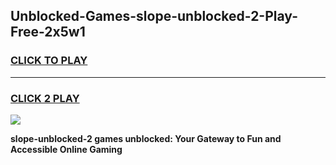 
## Unblocked-Games-slope-unblocked-2-Play-Free-2x5w1
<h3>
<a href="https://premium76.site?title=slope-unblocked-2&ref=20M">CLICK TO PLAY</a></h3>
<hr>

<h3>
<a href="https://premium76.site?title=slope-unblocked-2&ref=20M">CLICK 2 PLAY</a>
  
</h3>

<a href="https://premium76.site?title=slope-unblocked-2&ref=19M"><img src="https://clearcache.store/games.png"></a>


**slope-unblocked-2 games unblocked: Your Gateway to Fun and Accessible Online Gaming**
